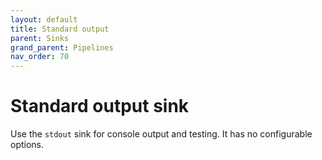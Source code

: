 ```yaml
---
layout: default
title: Standard output
parent: Sinks
grand_parent: Pipelines
nav_order: 70
---
```


# Standard output sink

Use the `stdout` sink for console output and testing. It has no configurable options.
